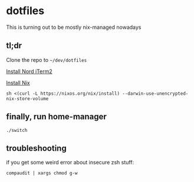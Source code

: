 # dotfiles

This is turning out to be mostly nix-managed nowadays

## tl;dr

Clone the repo to `~/dev/dotfiles`

[Install Nord iTerm2](https://github.com/arcticicestudio/nord-iterm2)

[Install Nix](https://nixos.org/manual/nix/stable/#sect-macos-installation)

`sh <(curl -L https://nixos.org/nix/install) --darwin-use-unencrypted-nix-store-volume`

## finally, run home-manager

`./switch`

## troubleshooting

if you get some weird error about insecure zsh stuff:

`compaudit | xargs chmod g-w`
